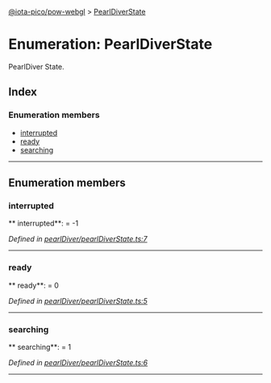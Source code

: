 [@iota-pico/pow-webgl](../README.md) > [PearlDiverState](../enums/pearldiverstate.md)



# Enumeration: PearlDiverState


PearlDiver State.

## Index

### Enumeration members

* [interrupted](pearldiverstate.md#interrupted)
* [ready](pearldiverstate.md#ready)
* [searching](pearldiverstate.md#searching)



---
## Enumeration members
<a id="interrupted"></a>

###  interrupted

** interrupted**:    =  -1

*Defined in [pearlDiver/pearlDiverState.ts:7](https://github.com/iotaeco/iota-pico-pow-webgl/blob/d351a73/src/pearlDiver/pearlDiverState.ts#L7)*





___

<a id="ready"></a>

###  ready

** ready**:    = 0

*Defined in [pearlDiver/pearlDiverState.ts:5](https://github.com/iotaeco/iota-pico-pow-webgl/blob/d351a73/src/pearlDiver/pearlDiverState.ts#L5)*





___

<a id="searching"></a>

###  searching

** searching**:    = 1

*Defined in [pearlDiver/pearlDiverState.ts:6](https://github.com/iotaeco/iota-pico-pow-webgl/blob/d351a73/src/pearlDiver/pearlDiverState.ts#L6)*





___


